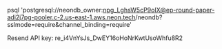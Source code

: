 psql 'postgresql://neondb_owner:npg_LghsW5cP9oIX@ep-round-paper-adi2j7pg-pooler.c-2.us-east-1.aws.neon.tech/neondb?sslmode=require&channel_binding=require'


Resend API key:
re_i4VnYsJs_DwEY16oHoNrKwtUsoWhfu8R2